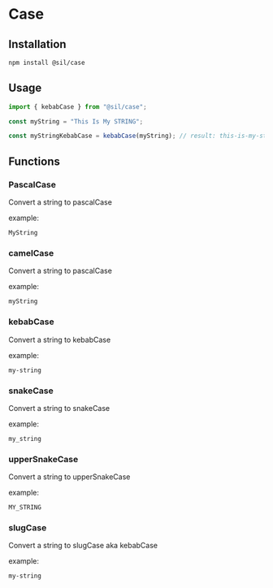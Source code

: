 # Case


## Installation

```bash
npm install @sil/case
```

## Usage

```js
import { kebabCase } from "@sil/case";

const myString = "This Is My STRING";

const myStringKebabCase = kebabCase(myString); // result: this-is-my-string

```


## Functions

### PascalCase
Convert a string to pascalCase

example:

```
MyString
```




### camelCase
Convert a string to pascalCase

example:

```
myString
```


### kebabCase
Convert a string to kebabCase

example:

```
my-string
```


### snakeCase
Convert a string to snakeCase

example:

```
my_string
```


### upperSnakeCase
Convert a string to upperSnakeCase

example:

```
MY_STRING
```


### slugCase
Convert a string to slugCase aka kebabCase

example:

```
my-string
```
